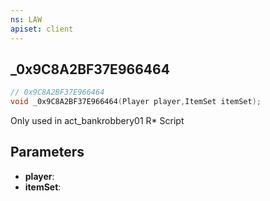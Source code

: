 ```yaml
---
ns: LAW
apiset: client
---
```

## _0x9C8A2BF37E966464

```c
// 0x9C8A2BF37E966464
void _0x9C8A2BF37E966464(Player player,ItemSet itemSet);
```

Only used in act_bankrobbery01 R* Script

## Parameters
* **player**:
* **itemSet**:




